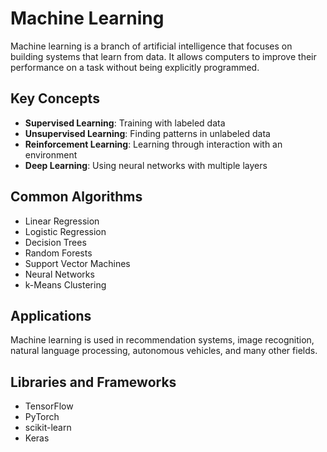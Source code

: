 # Machine Learning

Machine learning is a branch of artificial intelligence that focuses on building systems that learn from data. It allows computers to improve their performance on a task without being explicitly programmed.

## Key Concepts

- **Supervised Learning**: Training with labeled data
- **Unsupervised Learning**: Finding patterns in unlabeled data
- **Reinforcement Learning**: Learning through interaction with an environment
- **Deep Learning**: Using neural networks with multiple layers

## Common Algorithms

- Linear Regression
- Logistic Regression
- Decision Trees
- Random Forests
- Support Vector Machines
- Neural Networks
- k-Means Clustering

## Applications

Machine learning is used in recommendation systems, image recognition, natural language processing, autonomous vehicles, and many other fields.

## Libraries and Frameworks

- TensorFlow
- PyTorch
- scikit-learn
- Keras
